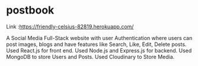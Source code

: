 # postbook
Link :https://friendly-celsius-82819.herokuapp.com/

A Social Media Full-Stack website with user Authentication where users can post images, blogs and have features like Search, Like, Edit, Delete posts.
Used React.js for front end.
Used Node.js and Express.js for backend.
Used MongoDB to store Users and Posts.
Used Cloudinary to Store Media.

 

